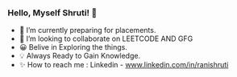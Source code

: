 ### Hello, Myself Shruti! 👋

- 🔭 I’m currently preparing for placements.
- 👯 I’m looking to collaborate on LEETCODE AND GFG
- 😀 Belive in Exploring the things.
- 💡 Always Ready to Gain Knowledge.
- ✨ How to reach me : Linkedin - www.linkedin.com/in/ranishruti
 
